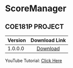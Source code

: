 # ScoreManager

## COE181P PROJECT

| Version       | Download Link |
| ------------- |:-------------:|
| 1.0.0.0       | [Download](https://drive.google.com/open?id=1sXKMs3lwvMxQdib19zr8-5hrEculZ-KA) | 


YouTube Tutorial: [Click Here](https://www.youtube.com/playlist?list=PLH5urp8yc4dFXmsBDL1A1-Ot8b96U0eB5) 
